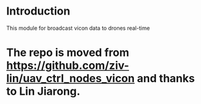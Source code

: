 # Introduction
This module for broadcast vicon data to drones real-time

# The repo is moved from https://github.com/ziv-lin/uav_ctrl_nodes_vicon and thanks to Lin Jiarong.